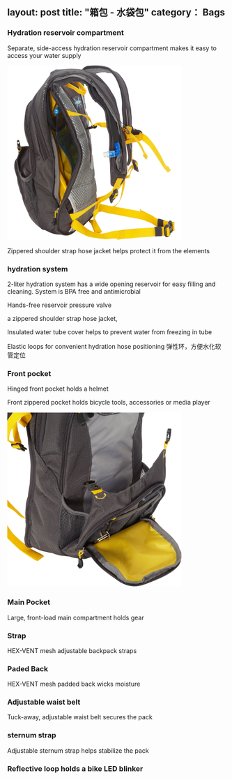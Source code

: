 layout: post
title: "箱包 - 水袋包"
category： Bags
---

### Hydration reservoir compartment

Separate, side-access hydration reservoir compartment makes it easy to access your water supply

<img src="../../resources/images/hydration system.jpeg" height="400">

Zippered shoulder strap hose jacket helps protect it from the elements

### hydration system

2-liter hydration system has a wide opening reservoir for easy filling and cleaning. System is BPA free and antimicrobial

Hands-free reservoir pressure valve

a zippered shoulder strap hose jacket,

Insulated water tube cover helps to prevent water from freezing in tube 

Elastic loops for convenient hydration hose positioning 弹性环，方便水化软管定位

### Front pocket

Hinged front pocket holds a helmet

Front zippered pocket holds bicycle tools, accessories or media player

<img src="../../resources/images/hydration-helmet-front-pocket.jpeg" height="400">

### Main Pocket

Large, front-load main compartment holds gear

### Strap

HEX-VENT mesh adjustable backpack straps

### Paded Back

HEX-VENT mesh padded back wicks moisture

### Adjustable waist belt

Tuck-away, adjustable waist belt secures the pack

### sternum strap

Adjustable sternum strap helps stabilize the pack

### Reflective loop holds a bike LED blinker